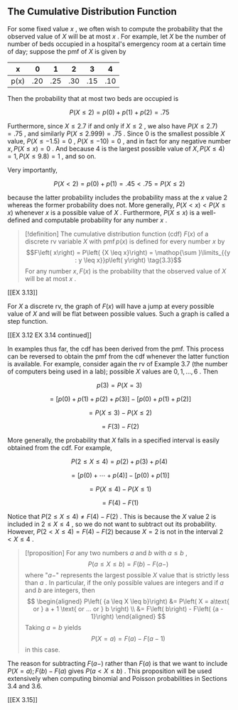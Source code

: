## The Cumulative Distribution Function 

For some fixed value $x$ , we often wish to compute the probability that the observed value of $X$ will be at most $x$ . For example, let $X$ be
the number of number of beds occupied in a hospital's emergency room at
a certain time of day; suppose the pmf of $X$ is given by

| x   | 0    | 1    | 2    | 3    | 4    |
|-----|------|------|------|------|------|
| p(x)| .20  | .25  | .30  | .15  | .10  |

Then the probability that at most two beds are occupied is

$$P\left( {X \leq 2}\right) = p\left( 0\right) + p\left( 1\right) + p\left( 2\right) = {.75}$$

Furthermore, since $X \leq {2.7}$ if and only if $X \leq 2$ , we also
have $P\left( {X \leq {2.7}}\right) = {.75}$ , and similarly
$P\left( {X \leq {2.999}}\right) = {.75}$ . Since 0 is the smallest
possible $X$ value, $P\left( {X \leq - {1.5}}\right) = 0$ ,
$P\left( {X \leq - {10}}\right) = 0$ , and in fact for any negative
number $x,P\left( {X \leq x}\right) = 0$ . And because 4 is the largest
possible value of
$X,P\left( {X \leq 4}\right) = 1,P\left( {X \leq {9.8}}\right) = 1$ ,
and so on.

Very importantly,

$$P\left( {X < 2}\right) = p\left( 0\right) + p\left( 1\right) = {.45} < {.75} = P\left( {X \leq 2}\right)$$

because the latter probability includes the probability mass at the $x$
value 2 whereas the former probability does not. More generally,
$P\left( {X < x}\right) < P\left( {X \leq x}\right)$ whenever $x$ is a
possible value of $X$ . Furthermore, $P\left( {X \leq x}\right)$ is a
well-defined and computable probability for any number $x$ .

> [!definition] 
> The cumulative distribution function (cdf) $F\left( x\right)$ of a discrete rv variable $X$ with $\operatorname{pmf}p\left( x\right)$ is defined for every number $x$ by
> $$F\left( x\right) = P\left( {X \leq x}\right) = \mathop{\sum }\limits_{{y : y \leq x}}p\left( y\right) \tag{3.3}$$
> For any number $x,F\left( x\right)$ is the probability that the observed value of $X$ will be at most $x$ .

[[EX 3.13]]

For $X$ a discrete rv, the graph of $F\left( x\right)$ will have a jump
at every possible value of $X$ and will be flat between possible values.
Such a graph is called a step function.

[[EX 3.12 EX 3.14 continued]]

In examples thus far, the cdf has been derived from the pmf. This
process can be reversed to obtain the pmf from the cdf whenever the
latter function is available. For example, consider again the rv of
Example 3.7 (the number of computers being used in a lab); possible $X$
values are $0,1,\ldots ,6$ . Then

$$p\left( 3\right) = P\left( {X = 3}\right)$$

$$= \left\lbrack {p\left( 0\right) + p\left( 1\right) + p\left( 2\right) + p\left( 3\right) }\right\rbrack - \left\lbrack {p\left( 0\right) + p\left( 1\right) + p\left( 2\right) }\right\rbrack$$

$$= P\left( {X \leq 3}\right) - P\left( {X \leq 2}\right)$$

$$= F\left( 3\right) - F\left( 2\right)$$

More generally, the probability that $X$ falls in a specified interval
is easily obtained from the cdf. For example,

$$P\left( {2 \leq X \leq 4}\right) = p\left( 2\right) + p\left( 3\right) + p\left( 4\right)$$

$$= \left\lbrack {p\left( 0\right) + \cdots + p\left( 4\right) }\right\rbrack - \left\lbrack {p\left( 0\right) + p\left( 1\right) }\right\rbrack$$

$$= P\left( {X \leq 4}\right) - P\left( {X \leq 1}\right)$$

$$= F\left( 4\right) - F\left( 1\right)$$

Notice that
$P\left( {2 \leq X \leq 4}\right) \neq F\left( 4\right) - F\left( 2\right)$
. This is because the $X$ value 2 is included in $2 \leq X \leq 4$ , so
we do not want to subtract out its probability. However,
$P\left( {2 < X \leq 4}\right) = F\left( 4\right) - F\left( 2\right)$
because $X = 2$ is not in the interval $2 < X \leq 4$ .

> [!proposition]
> For any two numbers $a$ and $b$ with $a \leq b$ ,
> $$P\left( {a \leq X \leq b}\right) = F\left( b\right) - F\left( {a - }\right)$$
> where "$a -$" represents the largest possible $X$ value that is strictly less than $a$ . 
> In particular, if the only possible values are integers and if $a$ and $b$ are integers, then
> $$
> \begin{aligned}
> P\left( {a \leq X \leq b}\right) 
> &= P\left( X = a\text{ or } a + 1 \text{ or ... or } b \right) \\
> &= F\left( b\right) - F\left( {a - 1}\right)
> \end{aligned}
> $$
> Taking $a = b$ yields
> $$P\left( {X = a}\right) = F\left( a\right) - F\left( {a - 1}\right)$$
>  in this case.

The reason for subtracting $F\left( {a - }\right)$ rather than
$F\left( a\right)$ is that we want to include
$P\left( {X = a}\right) ;F\left( b\right) - F\left( a\right)$ gives
$P\left( {a < X \leq b}\right)$ . This proposition will be used
extensively when computing binomial and Poisson probabilities in
Sections 3.4 and 3.6.

[[EX 3.15]]